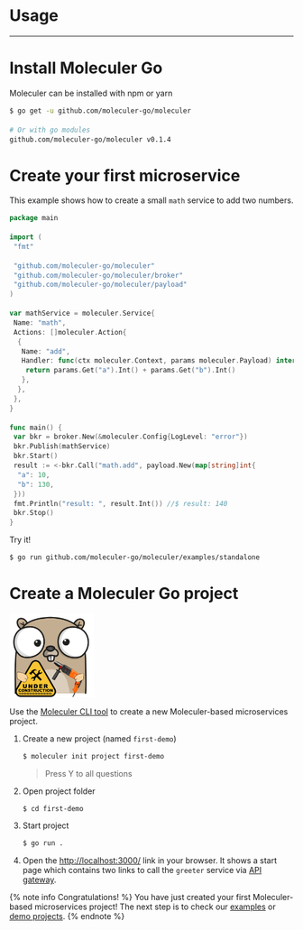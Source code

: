 # Usage

---

# Install Moleculer Go

Moleculer can be installed with npm or yarn

```bash
$ go get -u github.com/moleculer-go/moleculer

# Or with go modules
github.com/moleculer-go/moleculer v0.1.4
```

# Create your first microservice

This example shows how to create a small `math` service to add two numbers.

```go
package main

import (
 "fmt"

 "github.com/moleculer-go/moleculer"
 "github.com/moleculer-go/moleculer/broker"
 "github.com/moleculer-go/moleculer/payload"
)

var mathService = moleculer.Service{
 Name: "math",
 Actions: []moleculer.Action{
  {
   Name: "add",
   Handler: func(ctx moleculer.Context, params moleculer.Payload) interface{} {
    return params.Get("a").Int() + params.Get("b").Int()
   },
  },
 },
}

func main() {
 var bkr = broker.New(&moleculer.Config{LogLevel: "error"})
 bkr.Publish(mathService)
 bkr.Start()
 result := <-bkr.Call("math.add", payload.New(map[string]int{
  "a": 10,
  "b": 130,
 }))
 fmt.Println("result: ", result.Int()) //$ result: 140
 bkr.Stop()
}
```

Try it!

```bash
$ go run github.com/moleculer-go/moleculer/examples/standalone
```

# Create a Moleculer Go project

<img src="assets/under_construction.png" width=150/>

Use the [Moleculer CLI tool](moleculer-cli.html) to create a new Moleculer-based microservices project.

1. Create a new project (named `first-demo`)

    ```bash
    $ moleculer init project first-demo
    ```

    > Press Y to all questions

2. Open project folder

    ```bash
    $ cd first-demo
    ```

3. Start project
    ```bash
    $ go run .
    ```
4. Open the [http://localhost:3000/](http://localhost:3000/) link in your browser. It shows a start page which contains two links to call the `greeter` service via [API gateway](https://github.com/moleculer-go/gateway).

{% note info Congratulations! %}
You have just created your first Moleculer-based microservices project! The next step is to check our [examples](examples.html) or [demo projects](https://github.com/moleculer-go/moleculer-examples).
{% endnote %}

